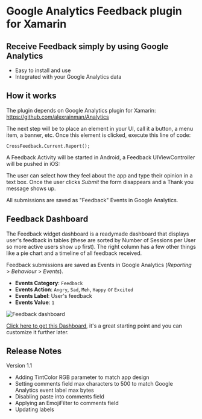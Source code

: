 
# Google Analytics Feedback plugin for Xamarin

## Receive Feedback simply by using Google Analytics

* Easy to install and use
* Integrated with your Google Analytics data

## How it works

The plugin depends on Google Analytics plugin for Xamarin: https://github.com/alexrainman/Analytics

The next step will be to place an element in your UI, call it a button, a menu item, a banner, etc. Once this element is clicked, execute this line of code:

```
CrossFeedback.Current.Report();
```

A Feedback Activity will be started in Android, a Feedback UIViewController will be pushed in iOS:



The user can select how they feel about the app and type their opinion in a text box. Once the user clicks <em>Submit</em> the form disappears and a Thank you message shows up.

All submissions are saved as "Feedback" Events in Google Analytics.

## Feedback Dashboard

The Feedback widget dashboard is a readymade dashboard that displays user's feedback in tables (these are sorted by Number of Sessions per User so more active users show up first). The right column has a few other things like a pie chart and a timeline of all feedback received.

Feedback submissions are saved as Events in Google Analytics (<em>Reporting</em> > <em>Behaviour</em> > <em>Events</em>).

- **Events Category**: <code>Feedback</code>
- **Events Action**: <code>Angry</code>, <code>Sad</code>, <code>Meh</code>, <code>Happy</code> or <code>Excited</code>
- **Events Label**: User's feedback
- **Events Value**: <code>1</code>

![Feedback dashboard](https://cloud.githubusercontent.com/assets/141241/6202018/df394a10-b4ce-11e4-9b75-047aaf44c511.png)

<a href="https://www.google.com/analytics/web/template?uid=DcXKkhvbT1GSHHcOrdkGoA">Click here to get this Dashboard</a>, it's a great starting point and you can customize it further later.

## Release Notes

Version 1.1

- Adding TintColor RGB parameter to match app design
- Setting comments field max characters to 500 to match Google Analytics event label max bytes
- Disabling paste into comments field
- Applying an EmojiFilter to comments field
- Updating labels
